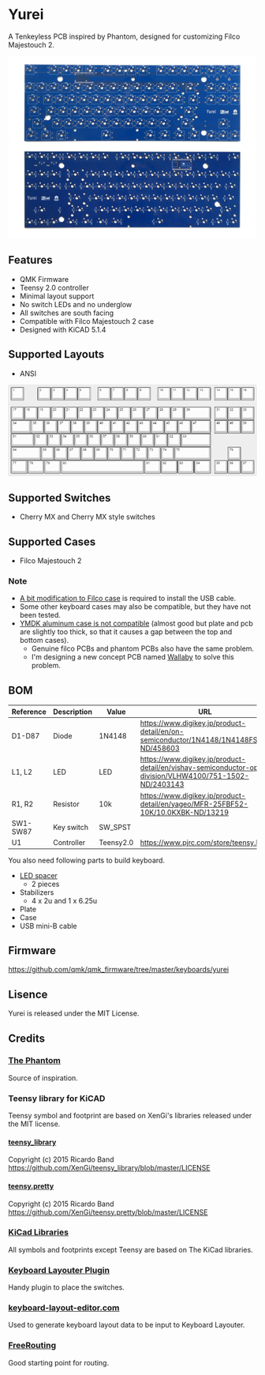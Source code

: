 # Yurei
A Tenkeyless PCB inspired by Phantom, designed for customizing Filco Majestouch 2.

![yurei](images/yurei.png)

## Features
 * QMK Firmware
 * Teensy 2.0 controller
 * Minimal layout support
 * No switch LEDs and no underglow
 * All switches are south facing
 * Compatible with Filco Majestouch 2 case
 * Designed with KiCAD 5.1.4

## Supported Layouts
 * ANSI

 ![keyboard-layout](images/keyboard-layout.png)

## Supported Switches
 * Cherry MX and Cherry MX style switches

## Supported Cases
 * Filco Majestouch 2

### Note
 * [A bit modification to Filco case](images/bottom-case-mod.png) is required to install the USB cable.
 * Some other keyboard cases may also be compatible, but they have not been tested.
 * [YMDK aluminum case is not compatible](images/filco-pcb-and-ymdk-case-problem.pdf) (almost good but plate and pcb are slightly too thick, so that it causes a gap between the top and bottom cases).
   * Genuine filco PCBs and phantom PCBs also have the same problem.
   * I'm designing a new concept PCB named [Wallaby](https://github.com/kkatano/wallaby) to solve this problem. 

## BOM

| Reference | Description | Value     |URL                                                                                                      | Qty | 
|-----------|-------------|-----------|---------------------------------------------------------------------------------------------------------|-----| 
| D1-D87    | Diode       | 1N4148    |https://www.digikey.jp/product-detail/en/on-semiconductor/1N4148/1N4148FS-ND/458603                      | 87  | 
| L1, L2    | LED         | LED       |https://www.digikey.jp/product-detail/en/vishay-semiconductor-opto-division/VLHW4100/751-1502-ND/2403143 | 2   | 
| R1, R2    | Resistor    | 10k       |https://www.digikey.jp/product-detail/en/yageo/MFR-25FBF52-10K/10.0KXBK-ND/13219                         | 2   | 
| SW1-SW87  | Key switch  | SW_SPST   |                                                                                                         | 87  | 
| U1        | Controller  | Teensy2.0 |https://www.pjrc.com/store/teensy.html                                                                   | 1   | 

You also need following parts to build keyboard.

 * [LED spacer](https://www.digikey.jp/product-detail/en/keystone-electronics/7362/36-7362-ND/316720)
   * 2 pieces
 * Stabilizers
   * 4 x 2u and 1 x 6.25u
 * Plate
 * Case
 * USB mini-B cable

## Firmware

https://github.com/qmk/qmk_firmware/tree/master/keyboards/yurei

## Lisence

Yurei is released under the MIT License.

## Credits

### [The Phantom](http://bathroomepiphanies.com/keyboards/phantom/)

Source of inspiration.

### Teensy library for KiCAD

Teensy symbol and footprint are based on XenGi's libraries released under the MIT license.

#### [teensy_library](https://github.com/XenGi/teensy_library)

Copyright (c) 2015 Ricardo Band  
https://github.com/XenGi/teensy_library/blob/master/LICENSE 

#### [teensy.pretty](https://github.com/XenGi/teensy.pretty)

Copyright (c) 2015 Ricardo Band  
https://github.com/XenGi/teensy.pretty/blob/master/LICENSE

### [KiCad Libraries](https://kicad-pcb.org/libraries/)

All symbols and footprints except Teensy are based on The KiCad libraries.

### [Keyboard Layouter Plugin](https://github.com/yskoht/keyboard-layouter)

Handy plugin to place the switches.

### [keyboard-layout-editor.com](http://www.keyboard-layout-editor.com/)

Used to generate keyboard layout data to be input to Keyboard Layouter.

### [FreeRouting](https://freerouting.org/)

Good starting point for routing.
